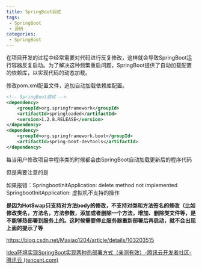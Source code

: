 ```yaml
---
title: SpringBoot调试
tags:
 - SpringBoot
 - 源码
categories: 
 - SpringBoot
---
```




在项目开发的过程中经常需要对代码进行反复修改，这样就会导致SpringBoot运行容器反复启动。为了解决这种频繁重启问题，SpringBoot提供了自动加载配置的依赖库，以实现代码的动态加载。

修改pom.xml配置文件，追加自动加载依赖库配置。

~~~xml
<!-- SpringBoot调试 -->
<dependency>
    <groupId>org.springframework</groupId>
    <artifactId>springloaded</artifactId>
    <version>1.2.8.RELEASE</version>
</dependency>
<dependency>
    <groupId>org.springframework.boot</groupId>
    <artifactId>spring-boot-devtools</artifactId>
</dependency>
~~~

每当用户修改项目中程序类的时候都会由SpringBoot自动加载更新后的程序代码

但是需要注意的是

如果报错：SpringbootInitApplication: delete method not implemented SpringbootInitApplication: 虚拟机不支持的操作

**是因为HotSwap只支持对方法body的修改，不支持对类和方法签名的修改（比如修改类名，方法名，方法参数，添加或者删除一个方法，增加、删除类文件等，是不能够热部署到服务上的。这时候需要停止服务器重新部署后再启动，就不会出现上面的提示了等**

https://blog.csdn.net/Maxiao1204/article/details/103203515

[Idea环境实现SpringBoot实现两种热部署方式（亲测有效）-腾讯云开发者社区-腾讯云 (tencent.com)](https://cloud.tencent.com/developer/article/1542394)